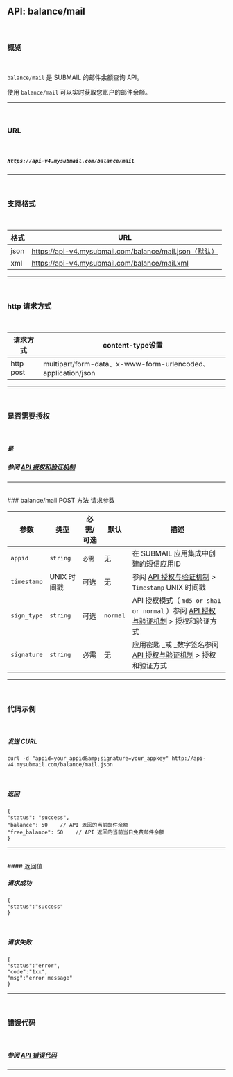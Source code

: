 ## API: balance/mail

<br>

### **概览**

<br>

`balance/mail` 是 SUBMAIL 的邮件余额查询 API。

使用 `balance/mail` 可以实时获取您账户的邮件余额。

---

<br>

### **URL**

<br>

##### `https://api-v4.mysubmail.com/balance/mail`

---

<br>

### **支持格式**

<br>


| 格式 | URL                                                    |
| ---- | ------------------------------------------------------ |
| json | https://api-v4.mysubmail.com/balance/mail.json（默认） |
| xml  | https://api-v4.mysubmail.com/balance/mail.xml          |

---

<br>

### **http 请求方式**

<br>


| 请求方式  | content-type设置                                             |
| --------- | ------------------------------------------------------------ |
| http post | multipart/form-data、x-www-form-urlencoded、application/json |

---

<br>

### **是否需要授权**

<br>

##### 是

##### 参阅 [API 授权和验证机制](https://www.mysubmail.com/documents/Xi096)

---
<br>
### balance/mail POST 方法 请求参数
<br>

| 参数        | 类型        | 必需/可选 | 默认     | 描述                                                         |
| ----------- | ----------- | --------- | -------- | ------------------------------------------------------------ |
| `appid`     | `string`    | `必需`    | 无       | 在 SUBMAIL 应用集成中创建的短信应用ID                        |
| `timestamp` | UNIX 时间戳 | 可选      | 无       | 参阅 [API 授权与验证机制](https://www.mysubmail.com/documents/Xi096)  \>  `Timestamp` UNIX 时间戳 |
| `sign_type` | `string`    | 可选      | `normal` | API 授权模式（  `md5 or sha1 or normal` ）参阅 [API 授权与验证机制](https://www.mysubmail.com/documents/Xi096)  \>  授权和验证方式 |
| `signature` | `string`    | 必需      | 无       | 应用密匙 _或 _数字签名参阅 [API 授权与验证机制](https://www.mysubmail.com/documents/Xi096)  \>  授权和验证方式 |

---

<br>

### **代码示例**

<br>



##### 发送 CURL


```
curl -d "appid=your_appid&amp;signature=your_appkey" http://api-v4.mysubmail.com/balance/mail.json
```

<br>                    

##### 返回


```
{
"status": "success",
"balance": 50    // API 返回的当前邮件余额
"free_balance": 50    // API 返回的当前当日免费邮件余额
}
```

---
<br>
#### 返回值


<br>

##### 请求成功


```
{
"status":"success"
}
```

<br>                       

##### 请求失败


```
{
"status":"error",
"code":"1xx",
"msg":"error message"
}
```

---


<br>

### **错误代码**

<br>

##### 参阅 [API 错误代码](https://www.mysubmail.com/documents/i22PE4)

------
